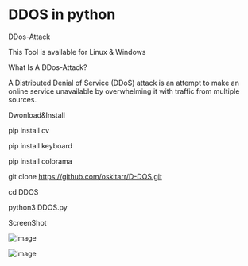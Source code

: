 # DDOS in python
DDos-Attack

This Tool is available for Linux & Windows

What Is A DDos-Attack?

A Distributed Denial of Service (DDoS) attack is an attempt to make an online service unavailable
by overwhelming it with traffic from multiple sources.

Dwonload&Install

pip install cv

pip install keyboard

pip install colorama

git clone https://github.com/oskitarr/D-DOS.git

cd DDOS

python3 DDOS.py

ScreenShot


![image](https://user-images.githubusercontent.com/96663396/147391585-87a6110e-c639-49ff-960b-e3aec962add6.png)


![image](https://user-images.githubusercontent.com/96663396/147391588-b490c805-0567-4dc7-9295-d86cd5cafa93.png)
  
